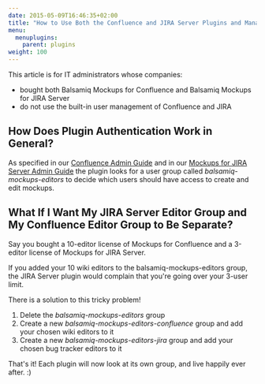```yaml
---
date: 2015-05-09T16:46:35+02:00
title: "How to Use Both the Confluence and JIRA Server Plugins and Manage My Users via LDAP"
menu:
  menuplugins:
    parent: plugins
weight: 100
---
```


This article is for IT administrators whose companies:

*   bought both Balsamiq Mockups for Confluence and Balsamiq Mockups for JIRA Server
*   do not use the built-in user management of Confluence and JIRA

## How Does Plugin Authentication Work in General? 

As specified in our [Confluence Admin Guide](https://docs.balsamiq.com/confluence/admin-guide/#selecting-mockup-editors) and in our [Mockups for JIRA Server Admin Guide](https://docs.balsamiq.com/jira/admin-guide/#selecting-mockup-editors) the plugin looks for a user group called _balsamiq-mockups-editors_ to decide which users should have access to create and edit mockups.

## What If I Want My JIRA Server Editor Group and My Confluence Editor Group to Be Separate?

Say you bought a 10-editor license of Mockups for Confluence and a 3-editor license of Mockups for JIRA Server.

If you added your 10 wiki editors to the balsamiq-mockups-editors group, the JIRA Server plugin would complain that you're going over your 3-user limit.

There is a solution to this tricky problem!

1.  Delete the _balsamiq-mockups-editors_ group
2.  Create a new _balsamiq-mockups-editors-confluence_ group and add your chosen wiki editors to it
3.  Create a new _balsamiq-mockups-editors-jira_ group and add your chosen bug tracker editors to it

That's it! Each plugin will now look at its own group, and live happily ever after. :)
